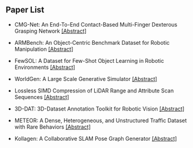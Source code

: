 ## Paper List

- CMG-Net: An End-To-End Contact-Based Multi-Finger Dexterous Grasping Network
[[Abstract]](https://events.infovaya.com/presentation?id=93779)

- ARMBench: An Object-Centric Benchmark Dataset for Robotic Manipulation
[[Abstract]](https://events.infovaya.com/presentation?id=93782)

- FewSOL: A Dataset for Few-Shot Object Learning in Robotic Environments
[[Abstract]](https://events.infovaya.com/presentation?id=93785)

- WorldGen: A Large Scale Generative Simulator
[[Abstract]](https://events.infovaya.com/presentation?id=93788)

- Lossless SIMD Compression of LiDAR Range and Attribute Scan Sequences
[[Abstract]](https://events.infovaya.com/presentation?id=93791)

- 3D-DAT: 3D-Dataset Annotation Toolkit for Robotic Vision
[[Abstract]](https://events.infovaya.com/presentation?id=93794)

- METEOR: A Dense, Heterogeneous, and Unstructured Traffic Dataset with Rare Behaviors
[[Abstract]](https://events.infovaya.com/presentation?id=93797)

- Kollagen: A Collaborative SLAM Pose Graph Generator
[[Abstract]](https://events.infovaya.com/presentation?id=93800)

